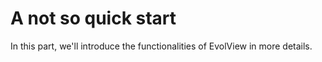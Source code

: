 # A not so quick start #

In this part, we'll introduce the functionalities of EvolView in more details.